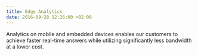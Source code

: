 ```yaml
---
title: Edge Analytics
date: 2016-09-28 12:26:00 +02:00
---
```


Analytics on mobile and embedded devices enables our customers to achieve faster real-time answers while utilizing significantly less bandwidth at a lower cost.